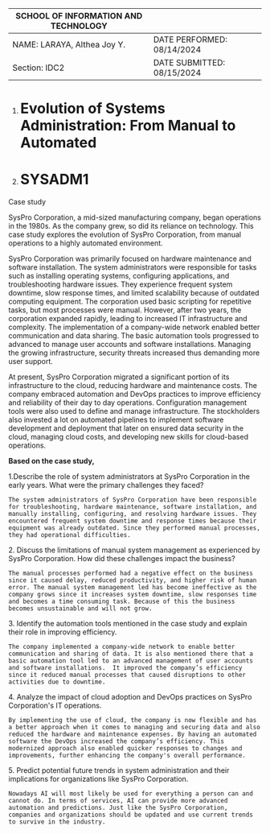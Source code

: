 

|  SCHOOL OF INFORMATION AND TECHNOLOGY |  |  |
| ----- | :---- | :---: |
| NAME: LARAYA, Althea Joy Y. | DATE PERFORMED: 08/14/2024 |   |
| Section: IDC2 | DATE SUBMITTED: 08/15/2024 |  |

1. # **Evolution of Systems Administration: From Manual to Automated**

2. # **SYSADM1** 

Case study

SysPro Corporation, a mid-sized manufacturing company, began operations in the 1980s. As the company grew, so did its reliance on technology. This case study explores the evolution of SysPro Corporation, from manual operations to a highly automated environment.

SysPro Corporation was primarily focused on hardware maintenance and software installation. The system administrators were responsible for tasks such as installing operating systems, configuring applications, and troubleshooting hardware issues. They experience frequent system downtime, slow response times, and limited scalability because of outdated computing equipment. The corporation used basic scripting for repetitive tasks, but most processes were manual. However, after two years, the corporation expanded rapidly, leading to increased IT infrastructure and complexity. The implementation of a company-wide network enabled better communication and data sharing. The basic automation tools progressed to advanced to manage user accounts and software installations. Managing the growing infrastructure, security threats increased thus demanding more user support.

At present, SysPro Corporation migrated a significant portion of its infrastructure to the cloud, reducing hardware and maintenance costs. The company embraced automation and DevOps practices to improve efficiency and reliability of their day to day operations. Configuration management tools were also used to define and manage infrastructure. The stockholders also invested a lot on automated pipelines to implement software development and deployment that later on ensured data security in the cloud, managing cloud costs, and developing new skills for cloud-based operations.

**Based on the case study,** 

1.Describe the role of system administrators at SysPro Corporation in the early years. What were the primary challenges they faced?

	The system administrators of SysPro Corporation have been responsible for troubleshooting, hardware maintenance, software installation, and manually installing, configuring, and resolving hardware issues. They encountered frequent system downtime and response times because their equipment was already outdated. Since they performed manual processes, they had operational difficulties.

2\. Discuss the limitations of manual system management as experienced by SysPro Corporation. How did these challenges impact the business?

	The manual processes performed had a negative effect on the business since it caused delay, reduced productivity, and higher risk of human error. The manual system management led has become ineffective as the company grows since it increases system downtime, slow responses time and becomes a time consuming task. Because of this the business becomes unsustainable and will not grow.

3\. Identify the automation tools mentioned in the case study and explain their role in improving efficiency.

	The company implemented a company-wide network to enable better communication and sharing of data. It is also mentioned there that a basic automation tool led to an advanced management of user accounts and software installations.  It improved the company’s efficiency since it reduced manual processes that caused disruptions to other activities due to downtime.

4\. Analyze the impact of cloud adoption and DevOps practices on SysPro Corporation's IT operations.

	By implementing the use of cloud, the company is now flexible and has a better approach when it comes to managing and securing data and also reduced the hardware and maintenance expenses. By having an automated software the DevOps increased the company’s efficiency. This modernized approach also enabled quicker responses to changes and improvements, further enhancing the company's overall performance.

5\. Predict potential future trends in system administration and their implications for organizations like SysPro Corporation.

	Nowadays AI will most likely be used for everything a person can and cannot do. In terms of services, AI can provide more advanced automation and predictions. Just like the SysPro Corporation, companies and organizations should be updated and use current trends to survive in the industry.